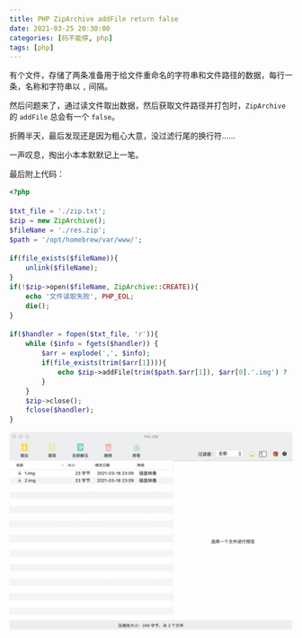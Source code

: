 ```yaml
---
title: PHP ZipArchive addFile return false
date: 2021-03-25 20:30:00
categories: [码不能停, php]
tags: [php]
---
```


有个文件，存储了两条准备用于给文件重命名的字符串和文件路径的数据，每行一条，名称和字符串以 `,` 间隔。

然后问题来了，通过读文件取出数据，然后获取文件路径并打包时，`ZipArchive` 的 `addFile` 总会有一个 `false`。

折腾半天，最后发现还是因为粗心大意，没过滤行尾的换行符……

一声叹息，掏出小本本默默记上一笔。

最后附上代码：
```php
<?php

$txt_file = './zip.txt';
$zip = new ZipArchive();
$fileName = './res.zip';
$path = '/opt/homebrew/var/www/';

if(file_exists($fileName)){
    unlink($fileName);
}
if(!$zip->open($fileName, ZipArchive::CREATE)){
    echo '文件读取失败', PHP_EOL;
    die();
}

if($handler = fopen($txt_file, 'r')){
    while ($info = fgets($handler)) {
        $arr = explode(',', $info);
        if(file_exists(trim($arr[1]))){
            echo $zip->addFile(trim($path.$arr[1]), $arr[0].'.img') ? 'ok' : 'false', PHP_EOL;
        }
    }
    $zip->close();
    fclose($handler);
}
```

![res](/images/res.png)
